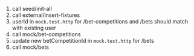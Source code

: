 1) call seed/init-all
2) call external/insert-fixtures
3) userId in `mock.test.http` for /bet-competitions and /bets should match with existing user
4) call mock/bet-competitions
5) update new betCompetitionId in `mock.test.http` for /bets
6) call mock/bets